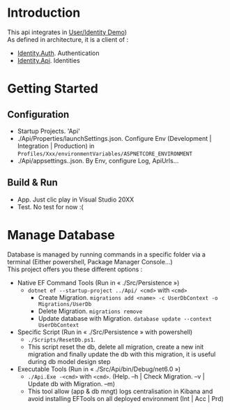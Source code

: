 # Introduction 
This api integrates in [User/Identity Demo](Todo:DocLink))  
As defined in architecture, it is a client of :
* [Identity.Auth](Todo). Authentication
* [Identity.Api](Todo). Identities

# Getting Started

## Configuration
* Startup Projects. 'Api'
* ./Api/Properties/launchSettings.json. Configure Env (Development | Integration | Production) in `Profiles/Xxx/environmentVariables/ASPNETCORE_ENVIRONMENT`
* ./Api/appsettings.<env>.json. By Env, configure Log, ApiUrls... 

## Build & Run
* App. Just clic play in Visual Studio 20XX
* Test. No test for now :(

# Manage Database
Database is managed by running commands in a specific folder via a terminal (Either powershell, Package Manager Console...)  
This project offers you these different options :

* Native EF Command Tools (Run in « ./Src/Persistence »)
  * `dotnet ef --startup-project ../Api/ <cmd>` with `<cmd>`
    * Create Migration. `migrations add <name> -c UserDbContext -o Migrations/UserDb`
    * Delete Migration. `migrations remove`
    * Update database with Migration. `database update --context UserDbContext`
* Specific Script (Run in « ./Src/Persistence » with powershell)
  * `./Scripts/ResetDb.ps1`. 
  * This script reset the db, delete all migration, create a new init migration and finally update the db with this migration, it is useful during db model design step  
* Executable Tools (Run in « ./Src/Api/bin/Debug/net6.0 »)
  * `./Api.Exe -<cmd>` with `<cmd>`. (Help. –h | Check Migration. –v | Update db with Migration. –m)
  * This tool allow (app & db mngt) logs centralisation in Kibana and avoid installing EFTools on all deployed environment (Int | Acc | Prd)